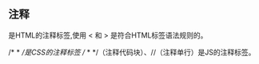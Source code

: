 ## 注释

<!--  -->是HTML的注释标签,使用 < 和 > 是符合HTML标签语法规则的。

/*   * */是CSS的注释标签
/* *  */（注释代码块）、//（注释单行）是JS的注释标签。

